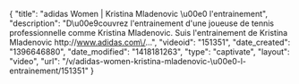 {
    "title": "adidas Women | Kristina Mladenovic \u00e0 l'entrainement",
    "description": "D\u00e9couvrez l'entrainement d'une joueuse de tennis professionnelle comme Kristina Mladenovic. Suis l'entrainement de Kristina Mladenovic http:\/\/www.adidas.com\/...",
    "videoid": "151351",
    "date_created": "1396646880",
    "date_modified": "1418181263",
    "type": "captivate",
    "layout": "video",
    "url": "\/v\/adidas-women-kristina-mladenovic-\u00e0-l-entrainement\/151351"
}